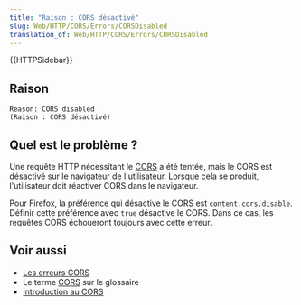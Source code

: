 ```yaml
---
title: "Raison : CORS désactivé"
slug: Web/HTTP/CORS/Errors/CORSDisabled
translation_of: Web/HTTP/CORS/Errors/CORSDisabled
---
```


{{HTTPSidebar}}

## Raison

```http
Reason: CORS disabled
(Raison : CORS désactivé)
```

## Quel est le problème ?

Une requête HTTP nécessitant le [CORS](/fr/docs/Glossary/CORS) a été tentée, mais le CORS est désactivé sur le navigateur de l'utilisateur. Lorsque cela se produit, l'utilisateur doit réactiver CORS dans le navigateur.

Pour Firefox, la préférence qui désactive le CORS est `content.cors.disable`. Définir cette préférence avec `true` désactive le CORS. Dans ce cas, les requêtes CORS échoueront toujours avec cette erreur.

## Voir aussi

- [Les erreurs CORS](/fr/docs/Web/HTTP/CORS/Errors)
- Le terme [CORS](/fr/docs/Glossary/CORS) sur le glossaire
- [Introduction au CORS](/fr/docs/Web/HTTP/CORS)
